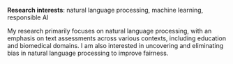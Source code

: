 <b>Research interests</b>: natural language processing, machine learning, responsible AI <br> 

My research primarily focuses on natural language processing, with an emphasis on text assessments across various contexts, including education and biomedical domains. I am also interested in uncovering and eliminating bias in natural language processing to improve fairness.
